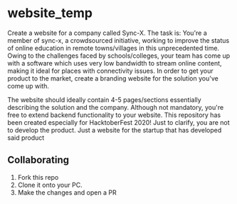# website_temp
Create a website for a company called Sync-X. The task is:
You're a member of sync-x, a crowdsourced initiative, working to improve the status of online education in remote towns/villages in this unprecedented time. Owing to the challenges faced by schools/colleges, your team has come up with a software which uses very low bandwidth to stream online content, making it ideal for places with connectivity issues. In order to get your product to the market, create a branding website for the solution you've come up with.

The website should ideally contain 4-5 pages/sections essentially describing the solution and the company. Although not mandatory, you're free to extend backend functionality to your website.
This repository has been created especially for HacktoberFest 2020!
</b> Just to clarify, you are not to develop the product. Just a website for the startup that has developed said product</b>
## Collaborating 
1. Fork this repo
2. Clone it onto your PC.
3. Make the changes and open a PR 
